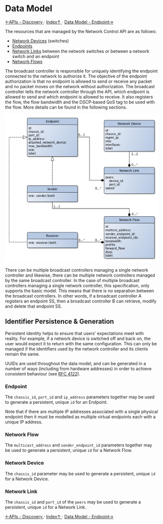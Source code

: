 # Data Model

[←APIs - Discovery ](2.4._APIs_-_Discovery.md) · [ Index↑ ](..) · [Data Model - Endpoint→](3.1._Data_Model_-_Endpoint.md)



The resources that are managed by the Network Control API are as follows:
- [Network Devices](3.3._Data_Model_-_Network_Device.md) (switches) 
- [Endpoints](3.1._Data_Model_-_Endpoint.md)
- [Network Links](3.4._Data_Model_-_Network_Link.md) between the network switches or between a network switch and an endpoint
- [Network Flows](3.2._Data_Model_-_Network_Flow.md)

 The broadcast controller is responsible for uniquely identifying the endpoint connected to the network to authorize it. The objective of the endpoint authorization is that no endpoint is allowed to send or receive any packet and no packet moves on the network without authorization. The broadcast controller tells the network controller through the API, which endpoint is allowed to send and which endpoint is allowed to receive. It also registers the flow, the flow bandwidth and the DSCP-based QoS tag to be used with the flow. More details can be found in the following sections.

![Class Diagram](images/class-diagram.png)

There can be multiple broadcast controllers managing a single network controller and likewise, there can be multiple network controllers managed by the same broadcast controller. In the case of multiple broadcast controllers managing a single network controller, this specification, only supports the basic model. This means that there is no separation between the broadcast controllers. In other words, if a broadcast controller A registers an endpoint SS, then a broadcast controller B can retrieve, modify and delete that endpoint SS.

## Identifier Persistence & Generation

Persistent identity helps to ensure that users' expectations meet with reality. For example, if a network device is switched off and back on, the user would expect it to return with the same configuration. This can only be managed if the identifiers used by the network controller and its clients remain the same.

UUIDs are used throughout the data model, and can be generated in a number of ways (including from hardware addresses) in order to achieve consistent behaviour (see [RFC 4122](https://tools.ietf.org/html/rfc4122)).
 
### Endpoint

The `chassis_id`, `port_id` and `ip_address` parameters together may be used to generate a persistent, unique `id` for an Endpoint.

Note that if there are multiple IP addresses associated with a single physical endpoint then it must be modelled as multiple virtual endpoints each with a unique IP address.

### Network Flow

The `multicast_address` and `sender_endpoint_id` parameters together may be used to generate a persistent, unique `id` for a Network Flow.

### Network Device

The `chassis_id` parameter may be used to generate a persistent, unique `id` for a Network Device.

### Network Link

The `chassis_id` and `port_id` of the `peers` may be used to generate a persistent, unique `id` for a Network Link.

[←APIs - Discovery ](2.4._APIs_-_Discovery.md) · [ Index↑ ](..) · [Data Model - Endpoint→](3.1._Data_Model_-_Endpoint.md)
